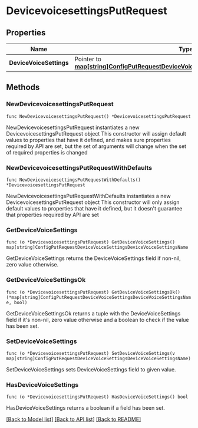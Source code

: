 # DevicevoicesettingsPutRequest

## Properties

Name | Type | Description | Notes
------------ | ------------- | ------------- | -------------
**DeviceVoiceSettings** | Pointer to [**map[string]ConfigPutRequestDeviceVoiceSettingsDeviceVoiceSettingsName**](ConfigPutRequestDeviceVoiceSettingsDeviceVoiceSettingsName.md) |  | [optional] 

## Methods

### NewDevicevoicesettingsPutRequest

`func NewDevicevoicesettingsPutRequest() *DevicevoicesettingsPutRequest`

NewDevicevoicesettingsPutRequest instantiates a new DevicevoicesettingsPutRequest object
This constructor will assign default values to properties that have it defined,
and makes sure properties required by API are set, but the set of arguments
will change when the set of required properties is changed

### NewDevicevoicesettingsPutRequestWithDefaults

`func NewDevicevoicesettingsPutRequestWithDefaults() *DevicevoicesettingsPutRequest`

NewDevicevoicesettingsPutRequestWithDefaults instantiates a new DevicevoicesettingsPutRequest object
This constructor will only assign default values to properties that have it defined,
but it doesn't guarantee that properties required by API are set

### GetDeviceVoiceSettings

`func (o *DevicevoicesettingsPutRequest) GetDeviceVoiceSettings() map[string]ConfigPutRequestDeviceVoiceSettingsDeviceVoiceSettingsName`

GetDeviceVoiceSettings returns the DeviceVoiceSettings field if non-nil, zero value otherwise.

### GetDeviceVoiceSettingsOk

`func (o *DevicevoicesettingsPutRequest) GetDeviceVoiceSettingsOk() (*map[string]ConfigPutRequestDeviceVoiceSettingsDeviceVoiceSettingsName, bool)`

GetDeviceVoiceSettingsOk returns a tuple with the DeviceVoiceSettings field if it's non-nil, zero value otherwise
and a boolean to check if the value has been set.

### SetDeviceVoiceSettings

`func (o *DevicevoicesettingsPutRequest) SetDeviceVoiceSettings(v map[string]ConfigPutRequestDeviceVoiceSettingsDeviceVoiceSettingsName)`

SetDeviceVoiceSettings sets DeviceVoiceSettings field to given value.

### HasDeviceVoiceSettings

`func (o *DevicevoicesettingsPutRequest) HasDeviceVoiceSettings() bool`

HasDeviceVoiceSettings returns a boolean if a field has been set.


[[Back to Model list]](../README.md#documentation-for-models) [[Back to API list]](../README.md#documentation-for-api-endpoints) [[Back to README]](../README.md)


